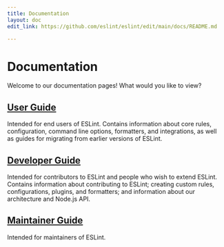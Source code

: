 ```yaml
---
title: Documentation
layout: doc
edit_link: https://github.com/eslint/eslint/edit/main/docs/README.md

---
```

<!-- Note: No pull requests accepted for this file. See README.md in the root directory for details. -->

# Documentation

Welcome to our documentation pages! What would you like to view?

## [User Guide](user-guide)

Intended for end users of ESLint. Contains information about core rules, configuration, command line options, formatters, and integrations,
as well as guides for migrating from earlier versions of ESLint.

## [Developer Guide](developer-guide)

Intended for contributors to ESLint and people who wish to extend ESLint. Contains information about contributing to ESLint; creating custom
rules, configurations, plugins, and formatters; and information about our architecture and Node.js API.

## [Maintainer Guide](maintainer-guide)

Intended for maintainers of ESLint.

